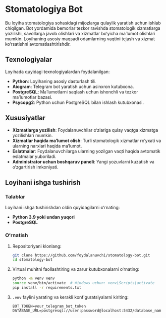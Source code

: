 # Stomatologiya Bot

Bu loyiha stomatologiya sohasidagi mijozlarga qulaylik yaratish uchun ishlab chiqilgan. Bot yordamida bemorlar tezkor ravishda stomatologik xizmatlarga yozilishi, savollarga javob olishlari va xizmatlar bo‘yicha ma’lumot olishlari mumkin. Loyihaning asosiy maqsadi odamlarning vaqtini tejash va xizmat ko‘rsatishni avtomatlashtirishdir.

## Texnologiyalar

Loyihada quyidagi texnologiyalardan foydalanilgan:

- **Python**: Loyihaning asosiy dasturlash tili.
- **Aiogram**: Telegram bot yaratish uchun asinxron kutubxona.
- **PostgreSQL**: Ma’lumotlarni saqlash uchun ishonchli va tezkor ma’lumotlar bazasi.
- **Psycopg2**: Python uchun PostgreSQL bilan ishlash kutubxonasi.

## Xususiyatlar

- **Xizmatlarga yozilish**: Foydalanuvchilar o‘zlariga qulay vaqtga xizmatga yozilishlari mumkin.
- **Xizmatlar haqida ma’lumot olish**: Turli stomatologik xizmatlar ro‘yxati va ularning narxlari haqida ma’lumot.
- **Eslatmalar**: Foydalanuvchilarga ularning yozilgan vaqti haqida avtomatik eslatmalar yuboriladi.
- **Administrator uchun boshqaruv paneli**: Yangi yozuvlarni kuzatish va o‘zgartirish imkoniyati.

## Loyihani ishga tushirish

### Talablar

Loyihani ishga tushirishdan oldin quyidagilarni o‘rnating:

- **Python 3.9 yoki undan yuqori**
- **PostgreSQL**

### O‘rnatish

1. Repositoriyani klonlang:

    ```bash
    git clone https://github.com/foydalanuvchi/stomatology-bot.git
    cd stomatology-bot
    ```

2. Virtual muhitni faollashtiring va zarur kutubxonalarni o‘rnating:

    ```bash
    python -m venv venv
    source venv/bin/activate  # Windows uchun: venv\Scripts\activate
    pip install -r requirements.txt
    ```

3. `.env` faylini yarating va kerakli konfiguratsiyalarni kiriting:

    ```env
    BOT_TOKEN=your_telegram_bot_token
    DATABASE_URL=postgresql://user:password@localhost:5432/database_name
    ```